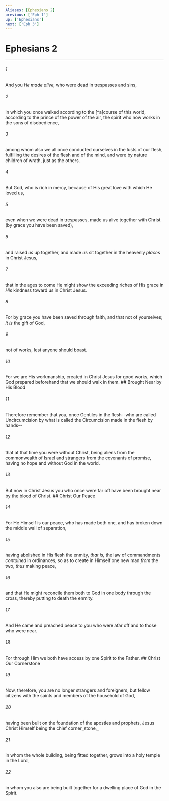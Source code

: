 ```yaml
---
Aliases: [Ephesians 2]
previous: ['Eph 1']
up: ['Ephesians']
next: ['Eph 3']
---
```

# Ephesians 2

***


###### 1 
And you _He made alive,_ who were dead in trespasses and sins, 

###### 2 
in which you once walked according to the [^a]course of this world, according to the prince of the power of the air, the spirit who now works in the sons of disobedience, 

###### 3 
among whom also we all once conducted ourselves in the lusts of our flesh, fulfilling the desires of the flesh and of the mind, and were by nature children of wrath, just as the others. 

###### 4 
But God, who is rich in mercy, because of His great love with which He loved us, 

###### 5 
even when we were dead in trespasses, made us alive together with Christ (by grace you have been saved), 

###### 6 
and raised _us_ up together, and made _us_ sit together in the heavenly _places_ in Christ Jesus, 

###### 7 
that in the ages to come He might show the exceeding riches of His grace in _His_ kindness toward us in Christ Jesus. 

###### 8 
For by grace you have been saved through faith, and that not of yourselves; _it is_ the gift of God, 

###### 9 
not of works, lest anyone should boast. 

###### 10 
For we are His workmanship, created in Christ Jesus for good works, which God prepared beforehand that we should walk in them. ## Brought Near by His Blood 

###### 11 
Therefore remember that you, once Gentiles in the flesh--who are called Uncircumcision by what is called the Circumcision made in the flesh by hands-- 

###### 12 
that at that time you were without Christ, being aliens from the commonwealth of Israel and strangers from the covenants of promise, having no hope and without God in the world. 

###### 13 
But now in Christ Jesus you who once were far off have been brought near by the blood of Christ. ## Christ Our Peace 

###### 14 
For He Himself is our peace, who has made both one, and has broken down the middle wall of separation, 

###### 15 
having abolished in His flesh the enmity, _that is,_ the law of commandments _contained_ in ordinances, so as to create in Himself one new man _from_ the two, _thus_ making peace, 

###### 16 
and that He might reconcile them both to God in one body through the cross, thereby putting to death the enmity. 

###### 17 
And He came and preached peace to you who were afar off and to those who were near. 

###### 18 
For through Him we both have access by one Spirit to the Father. ## Christ Our Cornerstone 

###### 19 
Now, therefore, you are no longer strangers and foreigners, but fellow citizens with the saints and members of the household of God, 

###### 20 
having been built on the foundation of the apostles and prophets, Jesus Christ Himself being the chief corner_stone,_ 

###### 21 
in whom the whole building, being fitted together, grows into a holy temple in the Lord, 

###### 22 
in whom you also are being built together for a dwelling place of God in the Spirit.
